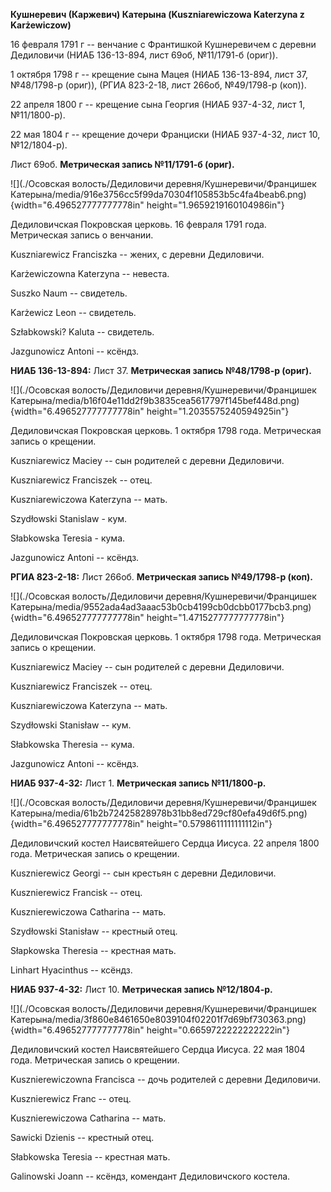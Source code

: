 **Кушнеревич (Каржевич) Катерына (Kuszniarewiczowa Katerzyna z
Karżewiczow)**

16 февраля 1791 г -- венчание с Франтишкой Кушнеревичем с деревни
Дедиловичи (НИАБ 136-13-894, лист 69об, №11/1791-б (ориг)).

1 октября 1798 г -- крещение сына Мацея (НИАБ 136-13-894, лист 37,
№48/1798-р (ориг)), (РГИА 823-2-18, лист 266об, №49/1798-р (коп)).

22 апреля 1800 г -- крещение сына Георгия (НИАБ 937-4-32, лист 1,
№11/1800-р).

22 мая 1804 г -- крещение дочери Франциски (НИАБ 937-4-32, лист 10,
№12/1804-р).

Лист 69об. **Метрическая запись №11/1791-б (ориг).**

![](./Осовская волость/Дедиловичи деревня/Кушнеревичи/Францишек Катерына/media/916e3756cc5f99da70304f105853b5c4fa4beab6.png){width="6.496527777777778in"
height="1.9659219160104986in"}

Дедиловичская Покровская церковь. 16 февраля 1791 года. Метрическая
запись о венчании.

Kuszniarewicz Franciszka -- жених, с деревни Дедиловичи.

Karżewiczowna Katerzyna -- невеста.

Suszko Naum -- свидетель.

Karżewicz Leon -- свидетель.

Szłabkowski? Kaluta -- свидетель.

Jazgunowicz Antoni -- ксёндз.

**НИАБ 136-13-894:** Лист 37. **Метрическая запись №48/1798-р (ориг).**

![](./Осовская волость/Дедиловичи деревня/Кушнеревичи/Францишек Катерына/media/b16f04e11dd2f9b3835cea5617797f145bef448d.png){width="6.496527777777778in"
height="1.2035575240594925in"}

Дедиловичская Покровская церковь. 1 октября 1798 года. Метрическая
запись о крещении.

Kuszniarewicz Maciey -- сын родителей с деревни Дедиловичи.

Kuszniarewicz Franciszek -- отец.

Kuszniarewiczowa Katerzyna -- мать.

Szydłowski Stanislaw - кум.

Słabkowska Teresia - кума.

Jazgunowicz Antoni -- ксёндз.

**РГИА 823-2-18:** Лист 266об. **Метрическая запись №49/1798-р (коп).**

![](./Осовская волость/Дедиловичи деревня/Кушнеревичи/Францишек Катерына/media/9552ada4ad3aaac53b0cb4199cb0dcbb0177bcb3.png){width="6.496527777777778in"
height="1.4715277777777778in"}

Дедиловичская Покровская церковь. 1 октября 1798 года. Метрическая
запись о крещении.

Kuszniarewicz Maciey -- сын родителей с деревни Дедиловичи.

Kuszniarewicz Franciszek -- отец.

Kuszniarewiczowa Katerzyna -- мать.

Szydłowski Stanisław -- кум.

Słabkowska Theresia -- кума.

Jazgunowicz Antoni -- ксёндз.

**НИАБ 937-4-32:** Лист 1. **Метрическая запись №11/1800-р.**

![](./Осовская волость/Дедиловичи деревня/Кушнеревичи/Францишек Катерына/media/61b2b72425828978b31bb8ed729cf80efa49d6f5.png){width="6.496527777777778in"
height="0.5798611111111112in"}

Дедиловичский костел Наисвятейшего Сердца Иисуса. 22 апреля 1800 года.
Метрическая запись о крещении.

Kusznierewicz Georgi -- сын крестьян с деревни Дедиловичи.

Kusznierewicz Francisk -- отец.

Kusznierewiczowa Catharina -- мать.

Szydłowski Stanisław -- крестный отец.

Słapkowska Theresia -- крестная мать.

Linhart Hyacinthus -- ксёндз.

**НИАБ 937-4-32:** Лист 10. **Метрическая запись №12/1804-р.**

![](./Осовская волость/Дедиловичи деревня/Кушнеревичи/Францишек Катерына/media/3f860e8461650e8039104f02201f7d69bf730363.png){width="6.496527777777778in"
height="0.6659722222222222in"}

Дедиловичский костел Наисвятейшего Сердца Иисуса. 22 мая 1804 года.
Метрическая запись о крещении.

Kusznierewiczowna Francisca -- дочь родителей с деревни Дедиловичи.

Kusznierewicz Franc -- отец.

Kusznierewiczowa Catharina -- мать.

Sawicki Dzienis -- крестный отец.

Słabkowska Teresia -- крестная мать.

Galinowski Joann -- ксёндз, комендант Дедиловичского костела.
